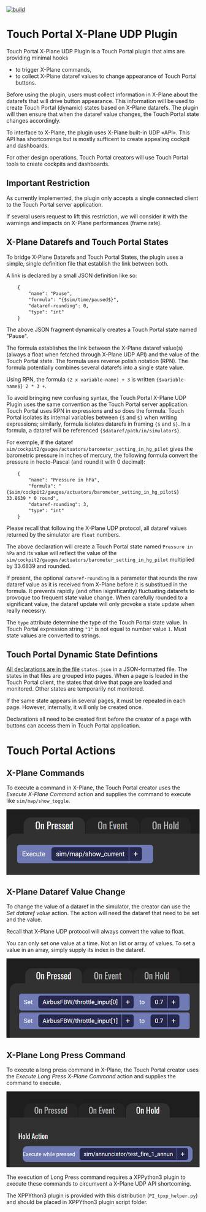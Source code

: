 [![build](https://github.com/devleaks/TouchPortal-X-Plane-UDP/actions/workflows/build.yml/badge.svg)](https://github.com/devleaks/TouchPortal-X-Plane-UDP/actions/workflows/build.yml)


# Touch Portal X-Plane UDP Plugin

Touch Portal X-Plane UDP Plugin is a Touch Portal plugin that aims are providing minimal hooks
 - to trigger X-Plane commands,
 - to collect X-Plane dataref values to change appearance of Touch Portal buttons.

Before using the plugin, users must collect information in X-Plane about the datarefs
that will drive button appearance.
This information will be used to create Touch Portal (dynamic) states based on X-Plane datarefs.
The plugin will then ensure that when the dataref value changes, the Touch Portal state changes accordingly.

To interface to X-Plane, the plugin uses X-Plane built-in UDP «API».
This API has shortcomings but is mostly sufficent to create appealing cockpit and dashboards.

For other design operations, Touch Portal creators will use Touch Portal tools to create cockpits and dashboards.

## Important Restriction

As currently implemented, the plugin only accepts a single connected client to the Touch Portal server application.

If several users request to lift this restriction, we will consider it
with the warnings and impacts on X-Plane performances (frame rate).

## X-Plane Datarefs and Touch Portal States

To bridge X-Plane Datarefs and Touch Portal States, the plugin uses a simple,
single definition file that establish the link between both.

A link is declared by a small JSON definition like so:

```
    {
        "name": "Pause",
        "formula": "{$sim/time/paused$}",
        "dataref-rounding": 0,
        "type": "int"
    }
```

The above JSON fragment dynamically creates a Touch Portal state named "Pause".

The formula establishes the link between the X-Plane dataref value(s)
(always a float when fetched through X-Plane UDP API)
and the value of the Touch Portal state.
The formula uses reverse polish notation (RPN).
The formula potentially combines several datarefs into a single state value.

Using RPN, the formula `(2 x variable-name) + 3` is written `{$variable-name$} 2 * 3 +`.

To avoid bringing new confusing syntax, the Touch Portal X-Plane UDP Plugin uses the same convention
as the Touch Portal server application.
Touch Portal uses RPN in expressions and so does the formula.
Touch Portal isolates its internal variables between `{$` and `$}` when writing expressions;
similarly, formula isolates datarefs in framing `{$` and `$}`.
In a formula, a dataref will be referenced `{$dataref/path/in/simulator$}`.

For exemple, if the dataref `sim/cockpit2/gauges/actuators/barometer_setting_in_hg_pilot`
gives the barometric pressure in inches of mercury,
the following formula convert the pressure in hecto-Pascal (and round it with 0 decimal):
```
    {
        "name": "Pressure in hPa",
        "formula": "{$sim/cockpit2/gauges/actuators/barometer_setting_in_hg_pilot$} 33.8639 * 0 round",
        "dataref-rounding": 3,
        "type": "int"
    }
```

Please recall that following the X-Plane UDP protocol, all dataref values returned by the simulator
are `float` numbers.

The above declaration will create a Touch Portal state named `Pressure in hPa` and its value
will reflect the value of the `sim/cockpit2/gauges/actuators/barometer_setting_in_hg_pilot` multiplied by 33.6839 and rounded.

If present, the optional `dataref-rounding` is a parameter that rounds the raw dataref value as it is received
from X-Plane before it is substitued in the formula.
It prevents rapidly (and often isignificantly) fluctuating datarefs to provoque too frequent state value change.
When carefully rounded to a significant value, the dataref update will only provoke a state update when really necessry.

The `type` attribute determine the type of the Touch Portal state value.
In Touch Portal expression string `"1"` is not equal to number value `1`.
Must state values are converted to strings.

## Touch Portal Dynamic State Defintions

[All declarations are in the file](https://github.com/devleaks/TouchPortal-X-Plane-UDP/blob/main/docs/states.md)
`states.json` in a JSON-formatted file.
The states in that files are grouped into pages.
When a page is loaded in the Touch Portal client, the states that drive that page
are loaded and monitored. Other states are temporarily not monitored.

If the same state appears in several pages, it must be repeated in each page.
However, internally, it will only be created once.

Declarations all need to be created first before the creator of a page with buttons
can access them in Touch Portal application.

# Touch Portal Actions

## X-Plane Commands

To execute a command in X-Plane, the Touch Portal creator uses the _Execute X-Plane Command_ action
and supplies the command to execute like `sim/map/show_toggle`.

![Execute command](https://github.com/devleaks/TouchPortal-X-Plane-UDP/blob/main/docs/execute-command-2.png?raw=true)


## X-Plane Dataref Value Change

To change the value of a dataref in the simulator, the creator can use the _Set dataref value_ action.
The action will need the dataref that need to be set and the value.

Recall that X-Plane UDP protocol will always convert the value to float.

You can only set one value at a time. Not an list or array of values.
To set a value in an array, simply supply its index in the dataref.

![Set dataref](https://github.com/devleaks/TouchPortal-X-Plane-UDP/blob/main/docs/set-dataref-2.png?raw=true)


## X-Plane Long Press Command

To execute a long press command in X-Plane, the Touch Portal creator uses the _Execute Long Press X-Plane Command_ action
and supplies the command to execute.

![Execute long press command](https://github.com/devleaks/TouchPortal-X-Plane-UDP/blob/main/docs/execute-long-command-2.png?raw=true)

The execution of Long Press command requires a XPPython3 plugin to execute these commands
to circumvent a X-Plane UDP API shortcoming.

The XPPYthon3 plugin is provided with this distribution (`PI_tpxp_helper.py`) and should be placed
in XPPYthon3 plugin script folder.
